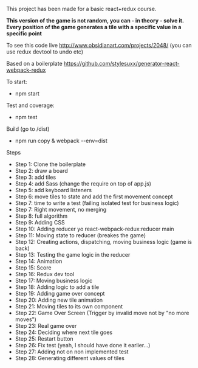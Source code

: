 This project has been made for a basic react+redux course.

**This version of the game is not random, you can - in theory - solve it. Every position of the game generates a tile with a specific value in a specific point**

To see this code live http://www.obsidianart.com/projects/2048/ (you can use redux devtool to undo etc)

Based on a boilerplate https://github.com/stylesuxx/generator-react-webpack-redux

To start:
- npm start

Test and coverage:
- npm test

Build (go to /dist)
- npm run copy & webpack --env=dist

Steps
- Step 1: Clone the boilerplate
- Step 2: draw a board
- Step 3: add tiles
- Step 4: add Sass (change the require on top of app.js)
- Step 5: add keyboard listeners
- Step 6: move tiles to state and add the first movement concept
- Step 7: time to write a test (failing isolated test for business logic)
- Step 7: Right movement, no merging
- Step 8: full algorithm
- Step 9: Adding CSS
- Step 10: Adding reducer yo react-webpack-redux:reducer main
- Step 11: Moving state to reducer (breakes the game)
- Step 12: Creating actions, dispatching, moving business logic (game is back)
- Step 13: Testing the game logic in the reducer
- Step 14: Animation
- Step 15: Score
- Step 16: Redux dev tool
- Step 17: Moving business logic
- Step 18: Adding logic to add a tile
- Step 19: Adding game over concept
- Step 20: Adding new tile animation
- Step 21: Moving tiles to its own component
- Step 22: Game Over Screen (Trigger by invalid move not by "no more moves")
- Step 23: Real game over
- Step 24: Deciding where next tile goes
- Step 25: Restart button
- Step 26: Fix test (yeah, I should have done it earlier...)
- Step 27: Adding not on non implemented test
- Step 28: Generating different values of tiles
